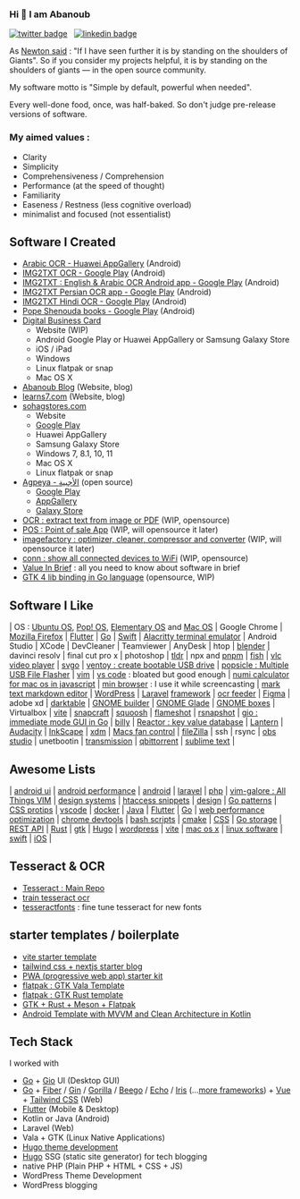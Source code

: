 ### Hi 👋 I am Abanoub

[![twitter badge](https://img.shields.io/badge/twitter-@_abanoub_hanna_-%231FA1F1?style=flat&logo=twitter&logoColor=white)](https://twitter.com/_abanoub_hanna_)
&nbsp;
[![linkedin badge](https://img.shields.io/badge/linkedin-abanoub_hanna-%230177B5?style=flat&logo=linkedin)](https://www.linkedin.com/in/abanoub-hanna)

As [Newton said](https://en.wikipedia.org/wiki/Standing_on_the_shoulders_of_giants) : "If I have seen further it is by standing on the shoulders of Giants". So if you consider my projects helpful, it is by standing on the shoulders of giants — in the open source community.

My software motto is "Simple by default, powerful when needed".

Every well-done food, once, was half-baked. So don't judge pre-release versions of software.

### My aimed values :

- Clarity
- Simplicity
- Comprehensiveness / Comprehension
- Performance (at the speed of thought)
- Familiarity
- Easeness / Restness (less cognitive overload)
- minimalist and focused (not essentialist)

## Software I Created

- [Arabic OCR - Huawei AppGallery](https://appgallery.huawei.com/#/app/C102909069) (Android)
- [IMG2TXT OCR - Google Play](https://play.google.com/store/apps/details?id=com.softwarepharaoh.img2txt.latin) (Android)
- [IMG2TXT : English & Arabic OCR Android app - Google Play](https://play.google.com/store/apps/details?id=com.softwarepharaoh.img2txt) (Android)
- [IMG2TXT Persian OCR app - Google Play](https://play.google.com/store/apps/details?id=com.softwarepharaoh.img2txt.persian) (Android)
- [IMG2TXT Hindi OCR - Google Play](https://play.google.com/store/apps/details?id=com.softwarepharaoh.img2txt.hindi) (Android)
- [Pope Shenouda books - Google Play](https://play.google.com/store/apps/details?id=com.softwarepharaoh.popebooks) (Android)
- [Digital Business Card](https://kartbusiness.com)
  - Website (WIP)
  - Android Google Play or Huawei AppGallery or Samsung Galaxy Store
  - iOS / iPad
  - Windows
  - Linux flatpak or snap
  - Mac OS X
- [Abanoub Blog](https://www.abanoubhanna.com) (Website, blog)
- [learns7.com](https://learns7.com) (Website, blog)
- [sohagstores.com](https://sohagstores.com/)
  - Website
  - [Google Play](https://play.google.com/store/apps/details?id=com.sohagstores.android)
  - Huawei AppGallery
  - Samsung Galaxy Store
  - Windows 7, 8.1, 10, 11
  - Mac OS X
  - Linux flatpak or snap
- [Agpeya - الأجبية](https://github.com/abanoubha/agpeya) (open source)
  - [Google Play](https://play.google.com/store/apps/details?id=com.softwarepharaoh.agpeya)
  - [AppGallery](https://appgallery.cloud.huawei.com/ag/n/app/C105039643?channelId=agpeya&id=8c4974399ed54f9c820e5b5a6fbce4a8&s=2F8958B2459A92B4D6694B856BE386F8C719CCBBB64C2F2AD638E53CAA3C9E98&detailType=0&v=&callType=AGDLINK&installType=0000)
  - [Galaxy Store](https://galaxy.store/agpeya)
- [OCR : extract text from image or PDF](https://github.com/abanoubha/ocr) (WIP, opensource)
- [POS : Point of sale App](https://github.com/abanoubha/pos) (WIP, will opensource it later)
- [imagefactory : optimizer, cleaner, compressor and converter](https://github.com/abanoubha/imagefactory) (WIP, will opensource it later)
- [conn : show all connected devices to WiFi](https://github.com/abanoubha/conn) (WIP, opensource)
- [Value In Brief](https://valueinbrief.com) : all you need to know about software in brief
- [GTK 4 lib binding in Go language](https://github.com/abanoubha/gtk4-go) (opensource, WIP)

## Software I Like

|
OS : [Ubuntu OS](https://github.com/ubuntu), [Pop! OS](https://github.com/pop-os), [Elementary OS](https://github.com/elementary) and [Mac OS](https://en.wikipedia.org/wiki/MacOS)
|
Google Chrome
|
[Mozilla Firefox](https://github.com/mozilla/gecko-dev)
|
[Flutter](https://github.com/flutter/flutter)
|
[Go](https://github.com/golang/go)
|
[Swift](https://github.com/apple/swift)
|
[Alacritty terminal emulator](https://github.com/alacritty/alacritty)
|
Android Studio
|
XCode
|
DevCleaner
|
Teamviewer
|
AnyDesk
|
htop
|
[blender](https://github.com/blender/blender)
|
davinci resolv
|
final cut pro x
|
photoshop
|
[tldr](https://github.com/tldr-pages/tldr)
|
npx and [pnpm](https://github.com/pnpm/pnpm)
|
[fish](https://github.com/fish-shell/fish-shell)
|
[vlc video player](https://github.com/videolan/vlc)
|
[svgo](https://github.com/ajstarks/svgo)
|
[ventoy : create bootable USB drive](https://github.com/ventoy/Ventoy)
|
[popsicle : Multiple USB File Flasher](https://github.com/pop-os/popsicle)
|
[vim](https://github.com/vim/vim)
|
[vs code](https://github.com/microsoft/vscode) : bloated but good enough
|
[numi calculator for mac os in javascript](https://github.com/nikolaeu/numi)
|
[min browser](https://github.com/minbrowser/min) : I use it while screencasting
|
[mark text markdown editor](https://github.com/marktext/marktext)
|
[WordPress](https://github.com/WordPress/WordPress)
|
[Laravel](https://github.com/laravel/laravel) [framework](https://github.com/laravel/framework)
|
[ocr feeder](https://github.com/GNOME/ocrfeeder)
|
[Figma](https://github.com/Figma-Linux/figma-linux)
|
adobe xd
|
[darktable](https://github.com/darktable-org/darktable)
|
[GNOME builder](https://github.com/GNOME/gnome-builder)
|
[GNOME Glade](https://github.com/GNOME/glade)
|
[GNOME boxes](https://github.com/GNOME/gnome-boxes)
|
Virtualbox
|
[vite](https://github.com/vitejs/vite)
|
[snapcraft](https://github.com/snapcore/snapcraft)
|
[squoosh](https://github.com/GoogleChromeLabs/squoosh)
|
[flameshot](https://github.com/flameshot-org/flameshot)
|
[rsnapshot](https://github.com/rsnapshot/rsnapshot)
|
[gio : immediate mode GUI in Go](https://github.com/gioui/gio)
|
[billy](https://github.com/premium-minds/billy)
|
[Reactor : key value database](https://github.com/oky2abbas/reactor)
|
[Lantern](https://getlantern.org/en_US/index.html)
|
[Audacity](https://www.audacityteam.org/)
|
[InkScape](https://inkscape.org/)
|
[xdm](https://xtremedownloadmanager.com/)
|
[Macs fan control](https://crystalidea.com/macs-fan-control)
|
[fileZilla](https://filezilla-project.org/sourcecode.php)
|
ssh
|
rsync
|
[obs studio](https://github.com/obsproject/obs-studio)
|
unetbootin
|
[transmission](https://github.com/transmission/transmission)
|
[qbittorrent](https://github.com/qbittorrent/qBittorrent)
|
[sublime text](https://github.com/SublimeText)
|

## Awesome Lists

|
[android ui](https://github.com/wasabeef/awesome-android-ui)
|
[android performance](https://github.com/Juude/awesome-android-performance)
|
[android](https://github.com/JStumpp/awesome-android)
|
[laravel](https://github.com/chiraggude/awesome-laravel)
|
[php](https://github.com/ziadoz/awesome-php)
|
[vim-galore : All Things VIM](https://github.com/mhinz/vim-galore)
|
[design systems](https://github.com/alexpate/awesome-design-systems)
|
[htaccess snippets](https://github.com/phanan/htaccess)
|
[design](https://github.com/gztchan/awesome-design)
|
[Go patterns](https://github.com/tmrts/go-patterns)
|
[CSS protips](https://github.com/AllThingsSmitty/css-protips)
|
[vscode](https://github.com/viatsko/awesome-vscode)
|
[docker](https://github.com/veggiemonk/awesome-docker)
|
[Java](https://github.com/akullpp/awesome-java)
|
[Flutter](https://github.com/Solido/awesome-flutter)
|
[Go](https://github.com/avelino/awesome-go)
|
[web performance optimization](https://github.com/davidsonfellipe/awesome-wpo)
|
[chrome devtools](https://github.com/ChromeDevTools/awesome-chrome-devtools)
|
[bash scripts](https://github.com/awesome-lists/awesome-bash)
|
[cmake](https://github.com/onqtam/awesome-cmake)
|
[CSS](https://github.com/awesome-css-group/awesome-css)
|
[Go storage](https://github.com/gostor/awesome-go-storage)
|
[REST API](https://github.com/marmelab/awesome-rest)
|
[Rust](https://github.com/rust-unofficial/awesome-rust)
|
[gtk](https://github.com/myfreeweb/awesome-gtk)
|
[Hugo](https://github.com/theNewDynamic/awesome-hugo)
|
[wordpress](https://github.com/miziomon/awesome-wordpress)
|
[vite](https://github.com/vitejs/awesome-vite)
|
[mac os x](https://github.com/iCHAIT/awesome-macOS)
|
[linux software](https://github.com/luong-komorebi/Awesome-Linux-Software)
|
[swift](https://github.com/matteocrippa/awesome-swift/)
|
[iOS](https://github.com/vsouza/awesome-ios)
|

## Tesseract & OCR

- [Tesseract : Main Repo](https://github.com/tesseract-ocr/tesseract)
- [train tesseract ocr](https://github.com/abanoub-hanna/train-tesseract-ocr)
- [tesseractfonts](https://github.com/dhivehi/tesseractfonts) : fine tune tesseract for new fonts

## starter templates / boilerplate

- [vite starter template](https://github.com/antfu/vitesse)
- [tailwind css + nextjs starter blog](https://github.com/timlrx/tailwind-nextjs-starter-blog)
- [PWA (progressive web app) starter kit](https://github.com/Polymer/pwa-starter-kit)
- [flatpak : GTK Vala Template](https://github.com/nahuelwexd/gtk-vala-template)
- [flatpak : GTK Rust template](https://github.com/bonedaddy/gtk-rust-template)
- [GTK + Rust + Meson + Flatpak](https://github.com/krsanky/gtk-rust-template)
- [Android Template with MVVM and Clean Architecture in Kotlin](https://github.com/Drjacky/MVVMTemplate)

## Tech Stack

I worked with

  - [Go](https://github.com/golang/go) + [Gio](https://github.com/gioui/gio) UI (Desktop GUI)
  - [Go](https://github.com/golang/go) + [Fiber](https://github.com/gofiber/fiber) / [Gin](https://github.com/gin-gonic/gin) / [Gorilla](https://github.com/gorilla) / [Beego](https://github.com/beego/beego) / [Echo](https://github.com/labstack/echo) / [Iris](https://github.com/kataras/iris) (...[more frameworks](https://github.com/avelino/awesome-go#web-frameworks)) + [Vue](https://github.com/vuejs/vue) + [Tailwind CSS]() (Web)
  - [Flutter](https://github.com/flutter) (Mobile & Desktop)
  - Kotlin or Java (Android)
  - Laravel (Web)
  - Vala + GTK (Linux Native Applications)
  - [Hugo theme development](https://gohugo.io/templates/)
  - [Hugo](https://github.com/gohugoio/hugo) SSG (static site generator) for tech blogging
  - native PHP (Plain PHP + HTML + CSS + JS)
  - WordPress Theme Development
  - WordPress blogging
